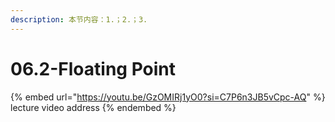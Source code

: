 ```yaml
---
description: 本节内容：1.；2.；3.
---
```


# 06.2-Floating Point

{% embed url="https://youtu.be/GzOMIRj1yO0?si=C7P6n3JB5vCpc-AQ" %}
lecture video address
{% endembed %}
